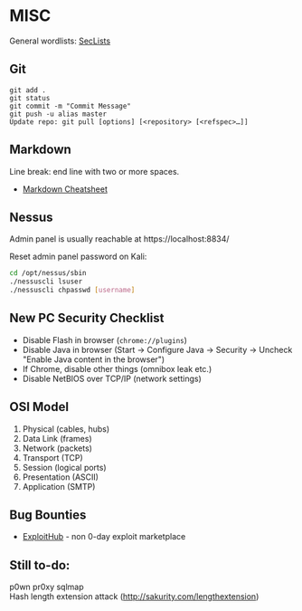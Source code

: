# MISC

General wordlists: [SecLists](https://github.com/danielmiessler/SecLists)

Git
---
```
git add .
git status
git commit -m "Commit Message"
git push -u alias master
Update repo: git pull [options] [<repository> [<refspec>…​]]
```

Markdown
--------

Line break: end line with two or more spaces.  

* [Markdown Cheatsheet](https://github.com/adam-p/markdown-here/wiki/Markdown-Cheatsheet)

Nessus
------

Admin panel is usually reachable at https://localhost:8834/

Reset admin panel password on Kali:

```sh
cd /opt/nessus/sbin
./nessuscli lsuser
./nessuscli chpasswd [username]
```

New PC Security Checklist
-------------------------

* Disable Flash in browser (`chrome://plugins`)
* Disable Java in browser (Start -> Configure Java -> Security -> Uncheck "Enable Java content in the browser")
* If Chrome, disable other things (omnibox leak etc.)
* Disable NetBIOS over TCP/IP (network settings)

OSI Model
---------

1. Physical (cables, hubs)
2. Data Link (frames)
3. Network (packets)
4. Transport (TCP)
5. Session (logical ports)
6. Presentation (ASCII)
7. Application (SMTP)

Bug Bounties
------------

* [ExploitHub](https://exploithub.com/) - non 0-day exploit marketplace


Still to-do:
------------

p0wn pr0xy sqlmap  
Hash length extension attack (http://sakurity.com/lengthextension)
